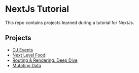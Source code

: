# NextJs Tutorial

This repo contains projects learned during a tutorial for NextJs.

## Projects

- [DJ Events](/dj-events/README.md)
- [Next Level Food](/next-level-food/README.md)
- [Routing & Rendering: Deep Dive](/routing-and-rendering-deep-dive/README.md)
- [Mutating Data](./mutating-data/README.md)
